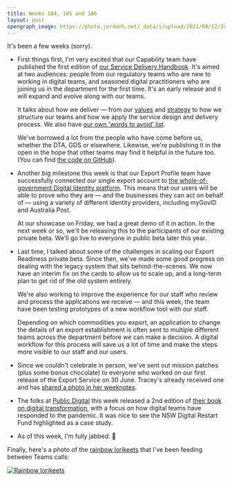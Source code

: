 ```yaml
---
title: Weeks 104, 105 and 106
layout: post
opengraph_image: https://photo.jordanh.net/_data/i/upload/2021/09/12/20210912022658-2e27ae8b-me.jpg
---
```


It's been a few weeks (sorry).

* First things first, I'm very excited that our Capability team have published the first edition of [our Service Delivery Handbook][handbook]. It's aimed at two audiences: people from our regulatory teams who are new to working in digital teams, and  seasoned digital practitioners who are joining us in the department for the first time. It's an early release and it will expand and evolve along with our teams.

  It talks about how we deliver &mdash; from our [values][handbook-values] and [strategy][handbook-strategy] to how we structure our teams and how we apply the service design and delivery process. We also have [our own 'words to avoid' list][handbook-words-to-avoid].

  We've borrowed a lot from the people who have come before us, whether the DTA, GDS or elsewhere. Likewise, we're publishing it in the open in the hope that other teams may find it helpful in the future too. (You can find [the code on GitHub][handbook-github]).

* Another big milestone this week is that our Export Profile team have successfully connected our single export account to [the whole-of-government Digital Identity platform][digital-identity]. This means that our users will be able to prove who they are &mdash; and the businesses they can act on behalf of &mdash; using a variety of different identity providers, including myGovID and Australia Post.

  At our showcase on Friday, we had a great demo of it in action. In the next week or so, we'll be releasing this to the participants of our existing private beta. We'll go live to everyone in public beta later this year.

* Last time, I talked about some of the challenges in scaling our Export Readiness private beta. Since then, we've made some good progress on dealing with the legacy system that sits behind-the-scenes. We now have an interim fix on the cards to allow us to scale up, and a long-term plan to get rid of the old system entirely.

  We're also working to improve the experience for our staff who review and process the applications we receive &mdash; and this week, the team have been testing prototypes of a new workflow tool with our staff.

  Depending on which commodities you export, an application to change the details of an export establishment is often sent to multiple different teams across the department before we can make a decision. A digital workflow for this process will save us a lot of time and make the steps more visible to our staff and our users.

* Since we couldn't celebrate in person, we've sent out mission patches (plus some bonus chocolate) to everyone who worked on our first release of the Export Service on 30 June. Tracey's already received one and has [shared a photo in her weeknotes][tracey].

* The folks at [Public Digital][pd] this week released a 2nd edition of [their book on digital transformation][pd-book], with a focus on how digital teams have responded to the pandemic. It was nice to see the NSW Digital Restart Fund highlighted as a case study.

* As of this week, I'm fully jabbed. 💪

Finally, here's a photo of the [rainbow lorikeets][loris] that I've been feeding between Teams calls:

<a href="https://photo.jordanh.net/picture.php?/268">
  <img src="https://photo.jordanh.net/_data/i/upload/2021/09/12/20210912022658-2e27ae8b-me.jpg" style="max-height: 30rem;" alt="Rainbow lorikeets">
</a>



[handbook]: https://handbook.agtrade.digital/
[handbook-values]: https://handbook.agtrade.digital/culture-values/
[handbook-strategy]: https://handbook.agtrade.digital/strategy/
[handbook-words-to-avoid]: https://handbook.agtrade.digital/culture-values/language/
[handbook-github]: https://github.com/envris/digital-trade-handbook
[digital-identity]: https://www.digitalidentity.gov.au/
[tracey]: https://medium.com/@bytetime/weeknotes-6-signs-of-spring-fc3971561145
[pd]: https://public.digital/
[pd-book]: https://public.digital/publications
[loris]: https://en.wikipedia.org/wiki/Rainbow_lorikeet
